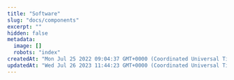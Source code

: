 ```yaml
---
title: "Software"
slug: "docs/components"
excerpt: ""
hidden: false
metadata: 
  image: []
  robots: "index"
createdAt: "Mon Jul 25 2022 09:04:37 GMT+0000 (Coordinated Universal Time)"
updatedAt: "Wed Jul 26 2023 11:44:23 GMT+0000 (Coordinated Universal Time)"
---
```

